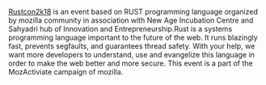 [Rustcon2k18](https://www.rustcon2k18.in/) is an event based on RUST programming language organized by mozilla community in association with New Age Incubation Centre  and Sahyadri hub of Innovation and Entrepreneurship.Rust is a systems programming language important to the future of the web. It runs blazingly fast, prevents segfaults, and guarantees thread safety. With your help, we want more developers to understand, use and evangelize this language in order to make the web better and more secure. This event is a part of the MozActiviate campaign of mozilla.
